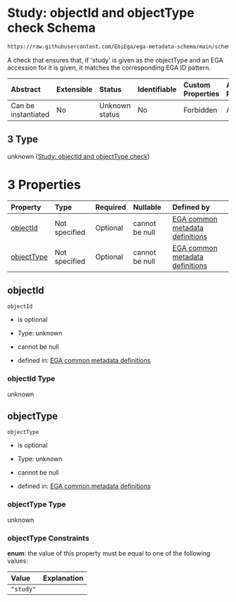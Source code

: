 # Study: objectId and objectType check Schema

```txt
https://raw.githubusercontent.com/EbiEga/ega-metadata-schema/main/schemas/EGA.common-definitions.json#/$defs/objectIdAndObjectTypeCheck/anyOf/3
```

A check that ensures that, if 'study' is given as the objectType and an EGA accession for it is given, it matches the corresponding EGA ID pattern.

| Abstract            | Extensible | Status         | Identifiable | Custom Properties | Additional Properties | Access Restrictions | Defined In                                                                                           |
| :------------------ | :--------- | :------------- | :----------- | :---------------- | :-------------------- | :------------------ | :--------------------------------------------------------------------------------------------------- |
| Can be instantiated | No         | Unknown status | No           | Forbidden         | Allowed               | none                | [EGA.common-definitions.json\*](../../../schemas/EGA.common-definitions.json "open original schema") |

## 3 Type

unknown ([Study: objectId and objectType check](ega-4-defs-check-that-the-objectids-accession-pattern-and-objecttype-match-anyof-study-objectid-and-objecttype-check.md))

# 3 Properties

| Property                  | Type          | Required | Nullable       | Defined by                                                                                                                                                                                                                                                                                                                                               |
| :------------------------ | :------------ | :------- | :------------- | :------------------------------------------------------------------------------------------------------------------------------------------------------------------------------------------------------------------------------------------------------------------------------------------------------------------------------------------------------- |
| [objectId](#objectid)     | Not specified | Optional | cannot be null | [EGA common metadata definitions](ega-4-defs-check-that-the-objectids-accession-pattern-and-objecttype-match-anyof-study-objectid-and-objecttype-check-properties-objectid.md "https://raw.githubusercontent.com/EbiEga/ega-metadata-schema/main/schemas/EGA.common-definitions.json#/$defs/objectIdAndObjectTypeCheck/anyOf/3/properties/objectId")     |
| [objectType](#objecttype) | Not specified | Optional | cannot be null | [EGA common metadata definitions](ega-4-defs-check-that-the-objectids-accession-pattern-and-objecttype-match-anyof-study-objectid-and-objecttype-check-properties-objecttype.md "https://raw.githubusercontent.com/EbiEga/ega-metadata-schema/main/schemas/EGA.common-definitions.json#/$defs/objectIdAndObjectTypeCheck/anyOf/3/properties/objectType") |

## objectId



`objectId`

* is optional

* Type: unknown

* cannot be null

* defined in: [EGA common metadata definitions](ega-4-defs-check-that-the-objectids-accession-pattern-and-objecttype-match-anyof-study-objectid-and-objecttype-check-properties-objectid.md "https://raw.githubusercontent.com/EbiEga/ega-metadata-schema/main/schemas/EGA.common-definitions.json#/$defs/objectIdAndObjectTypeCheck/anyOf/3/properties/objectId")

### objectId Type

unknown

## objectType



`objectType`

* is optional

* Type: unknown

* cannot be null

* defined in: [EGA common metadata definitions](ega-4-defs-check-that-the-objectids-accession-pattern-and-objecttype-match-anyof-study-objectid-and-objecttype-check-properties-objecttype.md "https://raw.githubusercontent.com/EbiEga/ega-metadata-schema/main/schemas/EGA.common-definitions.json#/$defs/objectIdAndObjectTypeCheck/anyOf/3/properties/objectType")

### objectType Type

unknown

### objectType Constraints

**enum**: the value of this property must be equal to one of the following values:

| Value     | Explanation |
| :-------- | :---------- |
| `"study"` |             |
